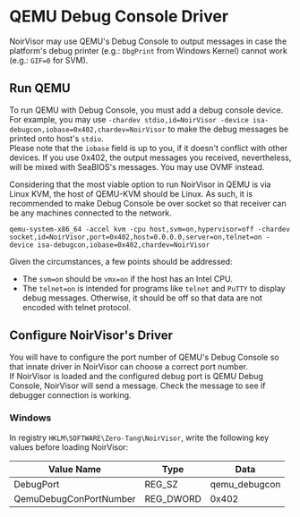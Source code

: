 # QEMU Debug Console Driver
NoirVisor may use QEMU's Debug Console to output messages in case the platform's debug printer (e.g.: `DbgPrint` from Windows Kernel) cannot work (e.g.: `GIF=0` for SVM).

## Run QEMU
To run QEMU with Debug Console, you must add a debug console device. \
For example, you may use `-chardev stdio,id=NoirVisor -device isa-debugcon,iobase=0x402,chardev=NoirVisor` to make the debug messages be printed onto host's `stdio`. \
Please note that the `iobase` field is up to you, if it doesn't conflict with other devices. If you use 0x402, the output messages you received, nevertheless, will be mixed with SeaBIOS's messages. You may use OVMF instead.

Considering that the most viable option to run NoirVisor in QEMU is via Linux KVM, the host of QEMU-KVM should be Linux. As such, it is recommended to make Debug Console be over socket so that receiver can be any machines connected to the network.
```
qemu-system-x86_64 -accel kvm -cpu host,svm=on,hypervisor=off -chardev socket,id=NoirVisor,port=0x402,host=0.0.0.0,server=on,telnet=on -device isa-debugcon,iobase=0x402,chardev=NoirVisor
```

Given the circumstances, a few points should be addressed:

- The `svm=on` should be `vmx=on` if the host has an Intel CPU.
- The `telnet=on` is intended for programs like `telnet` and `PuTTY` to display debug messages. Otherwise, it should be off so that data are not encoded with telnet protocol.

## Configure NoirVisor's Driver
You will have to configure the port number of QEMU's Debug Console so that innate driver in NoirVisor can choose a correct port number. \
If NoirVisor is loaded and the configured debug port is QEMU Debug Console, NoirVisor will send a message. Check the message to see if debugger connection is working.

### Windows
In registry `HKLM\SOFTWARE\Zero-Tang\NoirVisor`, write the following key values before loading NoirVisor:

| Value Name | Type | Data |
|---|---|---|
| DebugPort | REG_SZ | qemu_debugcon |
| QemuDebugConPortNumber | REG_DWORD | 0x402 |